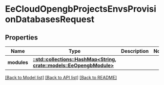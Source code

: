 # EeCloudOpengbProjectsEnvsProvisionDatabasesRequest

## Properties

Name | Type | Description | Notes
------------ | ------------- | ------------- | -------------
**modules** | [**::std::collections::HashMap<String, crate::models::EeOpengbModule>**](EeOpengbModule.md) |  | 

[[Back to Model list]](../README.md#documentation-for-models) [[Back to API list]](../README.md#documentation-for-api-endpoints) [[Back to README]](../README.md)



